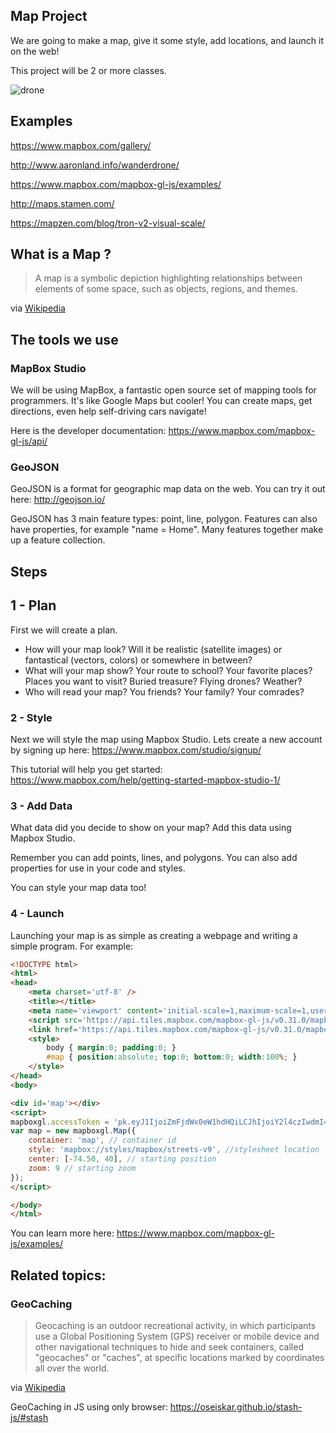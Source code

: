 ## Map Project 

We are going to make a map, give it some style, add locations, and launch it on the web! 

This project will be 2 or more classes.

![drone](./drone.gif)

## Examples 

https://www.mapbox.com/gallery/

http://www.aaronland.info/wanderdrone/

https://www.mapbox.com/mapbox-gl-js/examples/

http://maps.stamen.com/

https://mapzen.com/blog/tron-v2-visual-scale/


## What is a Map ? 

> A map is a symbolic depiction highlighting relationships between elements of some space, such as objects, regions, and themes.

via [Wikipedia](https://en.wikipedia.org/wiki/Map)

## The tools we use 

### MapBox Studio

We will be using MapBox, a fantastic open source set of mapping tools for programmers. It's like Google Maps but cooler! You can create maps, get directions, even help self-driving cars navigate!  

Here is the developer documentation: https://www.mapbox.com/mapbox-gl-js/api/

### GeoJSON 

GeoJSON is a format for geographic map data on the web. You can try it out here: http://geojson.io/

GeoJSON has 3 main feature types: point, line, polygon. Features can also have properties, for example "name = Home". Many features together make up a feature collection. 

## Steps 

## 1 - Plan

First we will create a plan.   

- How will your map look? Will it be realistic (satellite images) or fantastical (vectors, colors) or somewhere in between? 
- What will your map show? Your route to school? Your favorite places? Places you want to visit? Buried treasure? Flying drones? Weather? 
- Who will read your map? You friends? Your family? Your comrades?  

### 2 - Style 

Next we will style the map using Mapbox Studio. Lets create a new account by signing up here: https://www.mapbox.com/studio/signup/

This tutorial will help you get started: https://www.mapbox.com/help/getting-started-mapbox-studio-1/

### 3 - Add Data  

What data did you decide to show on your map? Add this data using Mapbox Studio. 

Remember you can add points, lines, and polygons. You can also add properties for use in your code and styles. 

You can style your map data too!   

### 4 - Launch

Launching your map is as simple as creating a webpage and writing a simple program. For example:   

```html
<!DOCTYPE html>
<html>
<head>
    <meta charset='utf-8' />
    <title></title>
    <meta name='viewport' content='initial-scale=1,maximum-scale=1,user-scalable=no' />
    <script src='https://api.tiles.mapbox.com/mapbox-gl-js/v0.31.0/mapbox-gl.js'></script>
    <link href='https://api.tiles.mapbox.com/mapbox-gl-js/v0.31.0/mapbox-gl.css' rel='stylesheet' />
    <style>
        body { margin:0; padding:0; }
        #map { position:absolute; top:0; bottom:0; width:100%; }
    </style>
</head>
<body>

<div id='map'></div>
<script>
mapboxgl.accessToken = 'pk.eyJ1IjoiZmFjdWx0eW1hdHQiLCJhIjoiY2l4czIwdmI4MDdnaTMybnUzdWs3cTZwNCJ9.GtHaLHuBvH17ag0gie0Zhg';
var map = new mapboxgl.Map({
    container: 'map', // container id
    style: 'mapbox://styles/mapbox/streets-v9', //stylesheet location
    center: [-74.50, 40], // starting position
    zoom: 9 // starting zoom
});
</script>

</body>
</html>
```

You can learn more here: https://www.mapbox.com/mapbox-gl-js/examples/

## Related topics: 

### GeoCaching 

> Geocaching is an outdoor recreational activity, in which participants use a Global Positioning System (GPS) receiver or mobile device and other navigational techniques to hide and seek containers, called "geocaches" or "caches", at specific locations marked by coordinates all over the world.

via [Wikipedia](https://en.wikipedia.org/wiki/Geocaching)

GeoCaching in JS using only browser: https://oseiskar.github.io/stash-js/#stash